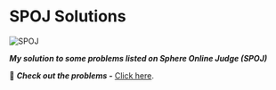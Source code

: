 # SPOJ Solutions

![SPOJ](https://stx1.spoj.com/gfx/2015e.png)

***My solution to some problems listed on Sphere Online Judge (SPOJ)***

:link: ***Check out the problems -*** [Click here](https://www.spoj.com/).

